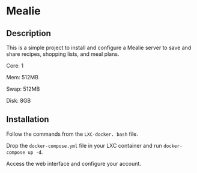 # Mealie

## Description

This is a simple project to install and configure a Mealie server to save and share recipes, shopping lists, and meal plans.

Core: 1

Mem: 512MB

Swap: 512MB

Disk: 8GB

## Installation

Follow the commands from the `LXC-docker. bash` file.

Drop the `docker-compose.yml` file in your LXC container and run `docker-compose up -d`.

Access the web interface and configure your account.

